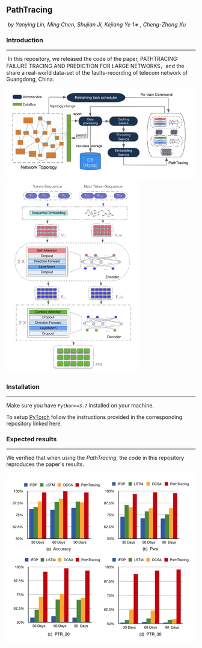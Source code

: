 ## PathTracing

​	*by Yanying Lin,  Ming Chen, Shujian Ji, Kejiang Ye 1∗ , Cheng-Zhong Xu*



### Introduction

------

​	In this repository, we released the code of the paper, PATHTRACING: FAILURE TRACING AND PREDICTION FOR LARGE NETWORKS，and the share a real-world data-set of the faults-recording of telecom network of Guangdong, China. 

<img src="images\image-20200526144702197.png" alt="image-20200526144702197" style="zoom:67%;" />



<img src="images\image-20200526160430839.png" alt="image-20200526160430839" style="zoom:50%;" />

### Installation

------

Make sure you have `Python>=3.7` installed on your machine.

To setup [PyTorch](https://github.com/pytorch/pytorch) follow the instructions provided in the corresponding repository linked here.



### Expected results

------

We verified that when using the *PathTracing*, the code in this repository reproduces the paper's results.

<img src="images\image-20200526160511685.png" alt="image-20200526160511685" style="zoom:67%;" />